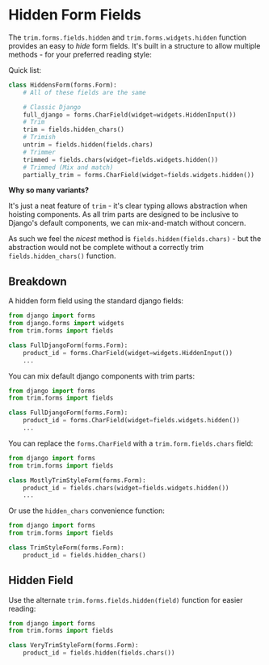 # Hidden Form Fields

The `trim.forms.fields.hidden` and `trim.forms.widgets.hidden` function provides an easy to _hide_ form fields. It's built in a structure to allow multiple methods - for your preferred reading style:

Quick list:

```py
class HiddensForm(forms.Form):
    # All of these fields are the same

    # Classic Django
    full_django = forms.CharField(widget=widgets.HiddenInput())
    # Trim
    trim = fields.hidden_chars()
    # Trimish
    untrim = fields.hidden(fields.chars)
    # Trimmer
    trimmed = fields.chars(widget=fields.widgets.hidden())
    # Trimmed (Mix and match)
    partially_trim = forms.CharField(widget=fields.widgets.hidden())
```

**Why so many variants?**

It's just a neat feature of `trim` - it's clear typing allows abstraction when hoisting components. As all trim parts are designed to be inclusive to Django's default components, we can mix-and-match without concern.

As such we feel the _nicest_ method is `fields.hidden(fields.chars)` - but the abstraction would not be complete without a correctly trim `fields.hidden_chars()` function.

## Breakdown

A hidden form field using the standard django fields:

```py
from django import forms
from django.forms import widgets
from trim.forms import fields

class FullDjangoForm(forms.Form):
    product_id = forms.CharField(widget=widgets.HiddenInput())
    ...
```

You can mix default django components with trim parts:


```py
from django import forms
from trim.forms import fields

class FullDjangoForm(forms.Form):
    product_id = forms.CharField(widget=fields.widgets.hidden())
    ...
```

You can replace the `forms.CharField` with a `trim.form.fields.chars` field:

```py
from django import forms
from trim.forms import fields

class MostlyTrimStyleForm(forms.Form):
    product_id = fields.chars(widget=fields.widgets.hidden())
    ...
```

Or use the `hidden_chars` convenience function:

```py
from django import forms
from trim.forms import fields

class TrimStyleForm(forms.Form):
    product_id = fields.hidden_chars()
```

## Hidden Field

Use the alternate `trim.forms.fields.hidden(field)` function for easier reading:


```py
from django import forms
from trim.forms import fields

class VeryTrimStyleForm(forms.Form):
    product_id = fields.hidden(fields.chars())
```


